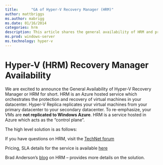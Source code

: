 ```yaml
---
title:      "GA of Hyper-V Recovery Manager (HRM)"
author: mattbriggs
ms.author: mabrigg
ms.date: 01/16/2014
categories: hrm
description: This article shares the general availability of HRM and provides relevant resources.
ms.prod: windows-server
ms.technology: hyper-v
---
```

# Hyper-V (HRM) Recovery Manager Availability

We are excited to announce the General Availability of Hyper-V Recovery Manager or HRM for short. HRM is an Azure hosted service which orchestrates the protection and recovery of virtual machines in your datacenter. Hyper-V Replica replicates your virtual machines from your primary datacenter to your secondary datacenter. To re-emphasize, your VMs are **not replicated to Windows Azure**. HRM is a service hosted in Azure which acts as the “control plane”.

The high level solution is as follows:

<!--[![image](https://msdnshared.blob.core.windows.net/media/TNBlogsFS/prod.evol.blogs.technet.com/CommunityServer.Blogs.Components.WeblogFiles/00/00/00/50/45/metablogapi/image_thumb_08F9A01C.png)](https://msdnshared.blob.core.windows.net/media/TNBlogsFS/prod.evol.blogs.technet.com/CommunityServer.Blogs.Components.WeblogFiles/00/00/00/50/45/metablogapi/image_63015F14.png)-->


If you have questions on HRM, visit the [TechNet forum](https://social.msdn.microsoft.com/Forums/windowsazure/en-US/home?forum=hypervrecovmgr)

Pricing, SLA details for the service is available [here](https://azure.microsoft.com/pricing/details/site-recovery/)

Brad Anderson’s [blog](/archive/blogs/) on HRM – provides more details on the solution.
